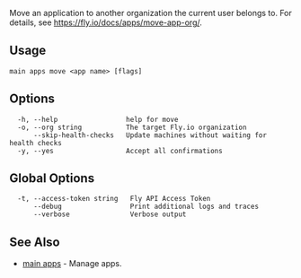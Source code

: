 Move an application to another
organization the current user belongs to.
For details, see https://fly.io/docs/apps/move-app-org/.

## Usage
~~~
main apps move <app name> [flags]
~~~

## Options

~~~
  -h, --help                 help for move
  -o, --org string           The target Fly.io organization
      --skip-health-checks   Update machines without waiting for health checks
  -y, --yes                  Accept all confirmations
~~~

## Global Options

~~~
  -t, --access-token string   Fly API Access Token
      --debug                 Print additional logs and traces
      --verbose               Verbose output
~~~

## See Also

* [main apps](/docs/flyctl/main-apps/)	 - Manage apps.

